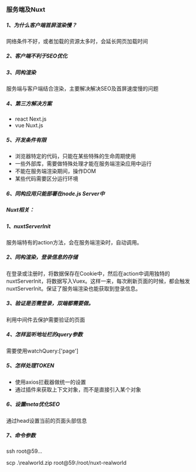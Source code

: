 ### 服务端及Nuxt

##### 1、为什么客户端首屏渲染慢？
网络条件不好，或者加载的资源太多时，会延长网页加载时间
##### 2、客户端不利于SEO优化

##### 3、同构渲染
服务端与客户端结合渲染，主要解决解决SEO及首屏速度慢的问题

##### 4、第三方解决方案
- react  Next.js
- vue   Nuxt.js

##### 5、开发条件有限
- 浏览器特定的代码，只能在某些特殊的生命周期使用
- 一些外部库，需要做特殊处理才能在服务端渲染应用中运行
- 不能在服务端渲染期间，操作DOM
- 某些代码需要区分运行环境

##### 6、同构应用只能部署在node.js Server中

##### Nuxt相关：
##### 1、nuxtServerInit
服务端特有的action方法，会在服务端渲染时，自动调用。
##### 2、同构渲染，登录信息的存储
在登录或注册时，将数据保存在Cookie中，然后在action中调用独特的nuxtServerInit，将数据写入Vuex。这样一来，每次刷新页面的时候，都会触发nuxtServerInit。保证了服务端渲染也能获取到登录信息。
##### 3、验证是否需登录，双端都需要做。
利用中间件去保护需要验证的页面
##### 4、怎样监听地址栏的query参数
需要使用watchQuery:['page']
##### 5、怎样处理TOKEN
- 使用axios拦截器做统一的设置
- 通过插件来获取上下文对象，而不是直接引入某个对象
##### 6、设置meta优化SEO
通过head设置当前的页面头部信息
##### 7、命令参数
ssh root@59...

scp .\realworld.zip root@59:/root/nuxt-realworld